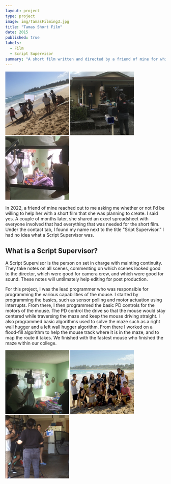 ```yaml
---
layout: project
type: project
image: img/TamasFilming3.jpg
title: "Tamas Short Film"
date: 2015
published: true
labels:
  - Film
  - Script Supervisor
summary: "A short film written and directed by a friend of mine for which I was Script Supervisor."
---
```


<div class="text-center p-4">
  <img width="200px" src="../img/TamasFilming1.jpg" class="img-thumbnail" >
  <img width="200px" src="../img/TamasFilming2.jpg" class="img-thumbnail" >
  <img width="200px" src="../img/TamasFilming3.jpg" class="img-thumbnail" >
</div>

In 2022, a friend of mine reached out to me asking me whether or not I'd be willing to help her with a short film that she was planning to create. I said yes. A couple of months later, she shared an excel spreadsheet with everyone involved that had everything that was needed for the short film. Under the contact tab, I found my name next to the title "Sript Supervisor." I had no idea what a Script Supervisor was. 

## What is a Script Supervisor? 

A Script Supervisor is the person on set in charge with mainting continuity. They take notes on all scenes, commenting on which scenes looked good to the director, which were good for camera crew, and which were good for sound. These notes will untilmately help editing for post production. 

For this project, I was the lead programmer who was responsible for programming the various capabilities of the mouse.  I started by programming the basics, such as sensor polling and motor actuation using interrupts.  From there, I then programmed the basic PD controls for the motors of the mouse.  The PD control the drive so that the mouse would stay centered while traversing the maze and keep the mouse driving straight.  I also programmed basic algorithms used to solve the maze such as a right wall hugger and a left wall hugger algorithm.  From there I worked on a flood-fill algorithm to help the mouse track where it is in the maze, and to map the route it takes.  We finished with the fastest mouse who finished the maze within our college.

<div class="text-center p-4">
  <img width="200px" src="../img/TamasFilming4.jpg" class="img-thumbnail" >
  <img width="200px" src="../img/TamasFilming5.jpg" class="img-thumbnail" >
  <img width="200px" src="../img/TamasFilming6.jpg" class="img-thumbnail" >
</div>

